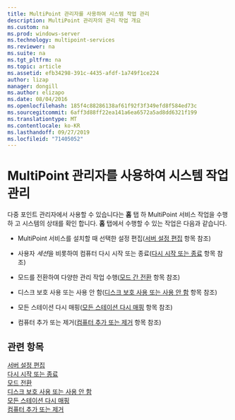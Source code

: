 ```yaml
---
title: MultiPoint 관리자를 사용하여 시스템 작업 관리
description: MultiPoint 관리자의 관리 작업 개요
ms.custom: na
ms.prod: windows-server
ms.technology: multipoint-services
ms.reviewer: na
ms.suite: na
ms.tgt_pltfrm: na
ms.topic: article
ms.assetid: efb34298-391c-4435-afdf-1a749f1ce224
author: lizap
manager: dongill
ms.author: elizapo
ms.date: 08/04/2016
ms.openlocfilehash: 185f4c88286138af61f92f3f349efd8f584ed73c
ms.sourcegitcommit: 6aff3d88ff22ea141a6ea6572a5ad8dd6321f199
ms.translationtype: MT
ms.contentlocale: ko-KR
ms.lasthandoff: 09/27/2019
ms.locfileid: "71405052"
---
```

# <a name="manage-system-tasks-using-multipoint-manager"></a>MultiPoint 관리자를 사용하여 시스템 작업 관리
다중 포인트 관리자에서 사용할 수 있습니다는 **홈** 탭 하 MultiPoint 서비스 작업을 수행 하 고 시스템의 상태를 확인 합니다. **홈** 탭에서 수행할 수 있는 작업은 다음과 같습니다.  
  
-   MultiPoint 서비스를 설치할 때 선택한 설정 편집([서버 설정 편집](Edit-Server-Settings.md) 항목 참조)  
  
-   사용자 *세션*을 비롯하여 컴퓨터 다시 시작 또는 종료([다시 시작 또는 종료](Restart-or-Shut-Down.md) 항목 참조)  
  
-   모드를 전환하여 다양한 관리 작업 수행([모드 간 전환](Switch-Between-Modes.md) 항목 참조)  
  
-   디스크 보호 사용 또는 사용 안 함([디스크 보호 사용 또는 사용 안 함](Enable-or-Disable-Disk-Protection.md) 항목 참조)  
  
-   모든 스테이션 다시 매핑([모든 스테이션 다시 매핑](Remap-All-Stations.md) 항목 참조)  
  
-   컴퓨터 추가 또는 제거([컴퓨터 추가 또는 제거](Add-or-Remove-Computers.md) 항목 참조)  

## <a name="see-also"></a>관련 항목  
[서버 설정 편집](Edit-Server-Settings.md)  
[다시 시작 또는 종료](Restart-or-Shut-Down.md)  
[모드 전환](Switch-Between-Modes.md)  
[디스크 보호 사용 또는 사용 안 함](Enable-or-Disable-Disk-Protection.md)  
[모든 스테이션 다시 매핑](Remap-All-Stations.md)  
[컴퓨터 추가 또는 제거](Add-or-Remove-Computers.md)